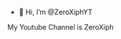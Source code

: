 - 👋 Hi, I’m @ZeroXiphYT

My Youtube Channel is ZeroXiph
<!---
ZeroXiphYT/ZeroXiphYT is a ✨ special ✨ repository because its `README.md` (this file) appears on your GitHub profile.
You can click the Preview link to take a look at your changes.
--->
